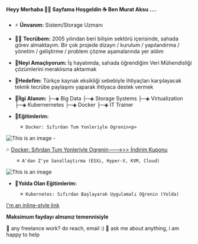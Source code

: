 #### Heyy Merhaba 👋👋 Sayfama Hoşgeldin ☕ Ben Murat Aksu ....

- ⚡ **Ünvanım:** Sistem/Storage Uzmanı
- 👨‍💻 **Tecrübem:**  2005 yılından beri bilişim sektörü içerisinde, sahada görev almaktayım. Bir çok projede dizayn / kurulum / yapılandırma / yönetim / geliştirme / problem çözme aşamalarında yer aldım
- 🎉**Neyi Amaçlıyorum:** İş hayatımda, sahada öğrendiğim Veri Mühendisliği çözümlerini meraklısına aktarmak
- 🔔**Hedefim:** Türkçe kaynak eksikliği sebebiyle ihtiyaçları karşılayacak teknik tecrübe paylaşımı yaparak ihtiyaca destek vermek 
- 🎯**İlgi Alanım:** ├─◈ Big Data ├─◈ Storage Systems ├─◈ Virtualization ├─◈ Kubernernetes ├─◈ Docker ├─◈ IT Trainer
- 📣**Eğitimlerim:**               
                  
        ⌘ Docker: Sıfırdan Tum Yonleriyle Ogrenin<p> 
![This is an image](http://www.murataksu.net/wp-content/uploads/2020/12/Information-6.png) 
          - <p> 💦 [Docker: Sıfırdan Tum Yonleriyle Ogrenin--->>> İndirim Kuponu](https://www.udemy.com/course/docker-tum-yonleriyle-ogrenin/?referralCode=9C599B7C4E1469E76780)</p>

        ⌘ A'dan Z'ye Sanallaştırma (ESXi, Hyper-V, KVM, Cloud)

![This is an image](http://www.murataksu.net/wp-content/pictures/Information-6.png)


- 📣**Yolda Olan Eğitimlerim:**      

        ⌘ Kubernetes: Sıfırdan Başlayarak Uygulamalı Öğrenin (Yolda)


[I'm an inline-style link](https://www.udemy.com/course/docker-tum-yonleriyle-ogrenin/?referralCode=9C599B7C4E1469E76780)

**Maksimum faydayı almanız temennisiyle**

💼 any freelance work? do reach, email :)
💬 ask me about anything, i am happy to help


<!--
**murataksunet/murataksunet** is a ✨ _special_ ✨ repository because its `README.md` (this file) appears on your GitHub profile.
murataksunet/README.md
 🔭 I’m currently working on ...
- 🌱 I’m currently learning ...
- 👯 I’m looking to collaborate on ...
- 🤔 I’m looking for help with ...
- 💬 Ask me about ...
- 📫 How to reach me: ...
- 😄 Pronouns: ...
- ⚡ Fun fact: ...
-->
